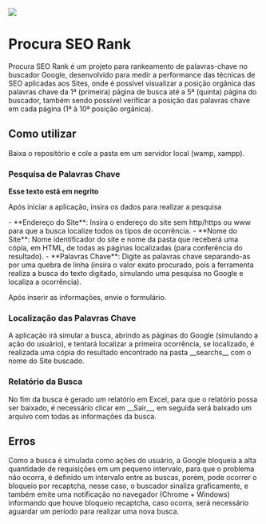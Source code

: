 <p>
  <img src=https://img.shields.io/badge/vers%C3%A3o-1.0.1-red />  
</p>

# Procura SEO Rank

<p>
  Procura SEO Rank é um projeto para rankeamento de palavras-chave no buscador Google, desenvolvido para medir a performance das técnicas de SEO aplicadas aos Sites, onde é possível visualizar a posição orgânica das palavras chave da 1ª (primeira) página de busca até a 5ª (quinta) página do buscador, também sendo possível verificar a posição das palavras chave em cada página (1ª à 10ª posição orgânica).
</p>

## Como utilizar

Baixa o repositório e cole a pasta em um servidor local (wamp, xampp).

### Pesquisa de Palavras Chave
**Esse texto está em negrito**

<p>Após iniciar a aplicação, insira os dados para realizar a pesquisa</p>
- **Endereço do Site**: Insira o endereço do site sem http/https ou www para que a busca localize todos os tipos de ocorrência.
- **Nome do Site**: Nome identificador do site e nome da pasta que receberá uma cópia, em HTML, de todas as páginas localizadas (para conferência do resultado).
- **Palavras Chave**: Digite as palavras chave separando-as por uma quebra de linha (insira o valor exato procurado, pois a ferramenta realiza a busca do texto digitado, simulando uma pesquisa no Google e localiza a ocorrência).</p>
<p>Após inserir as informações, envie o formulário.</p>

### Localização das Palavras Chave

<p>A aplicação irá simular a busca, abrindo as páginas do Google (simulando a ação do usuário), e tentará localizar a primeira ocorrência, se localizado, é realizada uma cópia do resultado encontrado na pasta __searchs__ com o nome do Site buscado.</p>

### Relatório da Busca

<p>No fim da busca é gerado um relatório em Excel, para que o relatório possa ser baixado, é necessário clicar em __Sair__, em seguida será baixado um arquivo com todas as informações da busca.</p>

## Erros

<p>Como a busca é simulada como ações do usuário, a Google bloqueia a alta quantidade de requisições em um pequeno intervalo, para que o problema não ocorra, é definido um intervalo entre as buscas, porém, pode ocorrer o bloqueio por recaptcha, nesse caso, o buscador sinaliza graficamente, e também emite uma notificação no navegador (Chrome + Windows) informando que houve bloqueio recaptcha, caso ocorra, será necessário aguardar um período para realizar uma nova busca.</p>
